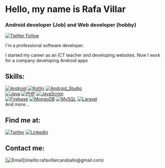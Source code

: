 # Hello, my name is Rafa Villar
### Android developer (Job) and Web developer (hobby)

[![Twitter Follow](https://img.shields.io/twitter/follow/caraballovillar?style=social)](https://twitter.com/CaraballoVillar)

I'm a professional software developer.

I started my career as an ICT teacher and developing websites. Now I work for a company developing Android apps


## Skills:

[![Android](https://img.shields.io/badge/Android-3DDC84?style=for-the-badge&logo=android&logoColor=white&labelColor=101010)]()
[![Kotlin](https://img.shields.io/badge/Kotlin-0095D5?style=for-the-badge&logo=kotlin&logoColor=white&labelColor=101010)]()
[![Android_Studio](https://img.shields.io/badge/Android_Studio-3DDC84?style=for-the-badge&logo=android-studio&logoColor=white&labelColor=101010)]()
</br>
[![Java](https://img.shields.io/badge/Java-007396?style=for-the-badge&logo=java&logoColor=white&labelColor=101010)]()
[![PHP](https://img.shields.io/badge/Php-a25df0?style=for-the-badge&logo=php&logoColor=white&labelColor=101010)]()
[![JavaScript](https://img.shields.io/badge/JavaScript-F7DF1E?style=for-the-badge&logo=javascript&logoColor=white&labelColor=101010)]()
</br>
[![Firebase](https://img.shields.io/badge/Firebase-FFCA28?style=for-the-badge&logo=firebase&logoColor=white&labelColor=101010)]()
[![MongoDB](https://img.shields.io/badge/MongoDB-47A248?style=for-the-badge&logo=mongodb&logoColor=white&labelColor=101010)]()
[![MySQL](https://img.shields.io/badge/MySQL-4479A1?style=for-the-badge&logo=mysql&logoColor=white&labelColor=101010)]()
[![Laravel](https://img.shields.io/badge/Laravel-fc3a3a?style=for-the-badge&logo=laravel&logoColor=white&labelColor=101010)]()
</br>
And more...

## Find me at:

[![Twitter](https://img.shields.io/badge/Twitter-@caraballovillar-1DA1F2?style=for-the-badge&logo=twitter&logoColor=white&labelColor=101010)](https://twitter.com/caraballovillar)
[![LinkedIn](https://img.shields.io/badge/LinkedIn-rafa_villar-0077B5?style=for-the-badge&logo=linkedin&logoColor=white&labelColor=101010)](https://www.linkedin.com/in/rafa-villar)


## Contact me:

[![Email](https://img.shields.io/badge/rafavillarcaraballo@gmail.com-my_personal_email_(slow_response)-D14836?style=for-the-badge&logo=gmail&logoColor=white&labelColor=101010)](mailto:rafavillarcaraballo@gmail.com)
